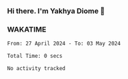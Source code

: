 ### Hi there. I'm Yakhya Diome 👋

### WAKATIME
<!--START_SECTION:waka-->

```txt
From: 27 April 2024 - To: 03 May 2024

Total Time: 0 secs

No activity tracked
```

<!--END_SECTION:waka-->
